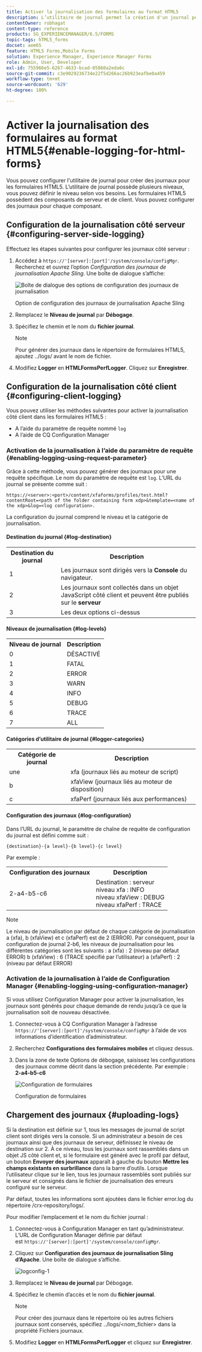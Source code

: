 ```yaml
---
title: Activer la journalisation des formulaires au format HTML5
description: L’utilitaire de journal permet la création d'un journal pour un formulaire et vous permet de déboguer les problèmes liés au formulaire.
contentOwner: robhagat
content-type: reference
products: SG_EXPERIENCEMANAGER/6.5/FORMS
topic-tags: hTML5_forms
docset: aem65
feature: HTML5 Forms,Mobile Forms
solution: Experience Manager, Experience Manager Forms
role: Admin, User, Developer
exl-id: 755966e5-6267-4633-bcad-05860a2eda6c
source-git-commit: c3e9029236734e22f5d266ac26b923eafbe0a459
workflow-type: tm+mt
source-wordcount: '629'
ht-degree: 100%

---
```


# Activer la journalisation des formulaires au format HTML5{#enable-logging-for-html-forms}

Vous pouvez configurer l&#39;utilitaire de journal pour créer des journaux pour les formulaires HTML5. L’utilitaire de journal possède plusieurs niveaux, vous pouvez définir le niveau selon vos besoins. Les formulaires HTML5 possèdent des composants de serveur et de client. Vous pouvez configurer des journaux pour chaque composant.

## Configuration de la journalisation côté serveur {#configuring-server-side-logging}

Effectuez les étapes suivantes pour configurer les journaux côté serveur :

1. Accédez à `https://'[server]:[port]'/system/console/configMgr`. Recherchez et ouvrez l’option *Configuration des journaux de journalisation Apache Sling*. Une boîte de dialogue s’affiche:

   ![ Boîte de dialogue des options de configuration des journaux de journalisation](assets/logconfig.png)

   Option de configuration des journaux de journalisation Apache Sling

1. Remplacez le **Niveau de journal** par **Débogage**.

1. Spécifiez le chemin et le nom du **fichier journal**.

   >[!NOTE]
   >
   >Pour générer des journaux dans le répertoire de formulaires HTML5, ajoutez ../logs/ avant le nom de fichier.

1. Modifiez **Logger** en **HTMLFormsPerfLogger**. Cliquez sur **Enregistrer**.

## Configuration de la journalisation côté client {#configuring-client-logging}

Vous pouvez utiliser les méthodes suivantes pour activer la journalisation côté client dans les formulaires HTML5 :

* A l’aide du paramètre de requête nommé `log`
* A l’aide de CQ Configuration Manager

### Activation de la journalisation à l’aide du paramètre de requête {#enabling-logging-using-request-parameter}

Grâce à cette méthode, vous pouvez générer des journaux pour une requête spécifique. Le nom du paramètre de requête est `log`. L’URL du journal se présente comme suit :

`https://<server>:<port>/content/xfaforms/profiles/test.html?contentRoot=<path of the folder containing form xdp>&template=<name of the xdp>&log=<log configuration>.`

La configuration du journal comprend le niveau et la catégorie de journalisation.

#### Destination du journal {#log-destination}

<table>
 <tbody>
  <tr>
   <th><strong>Destination du journal</strong></th>
   <th><strong>Description</strong></th>
  </tr>
  <tr>
   <td>1</td>
   <td>Les journaux sont dirigés vers la <strong>Console</strong> du navigateur.</td>
  </tr>
  <tr>
   <td>2</td>
   <td>Les journaux sont collectés dans un objet JavaScript côté client et peuvent être publiés sur le <strong>serveur</strong> </td>
  </tr>
  <tr>
   <td>3</td>
   <td>Les deux options ci-dessus<br /> </td>
  </tr>
 </tbody>
</table>

#### Niveaux de journalisation {#log-levels}

<table>
 <tbody>
  <tr>
   <th>Niveau de journal</th>
   <th>Description</th>
  </tr>
  <tr>
   <td>0</td>
   <td>DÉSACTIVÉ<br type="_moz" /> </td>
  </tr>
  <tr>
   <td>1</td>
   <td>FATAL<br type="_moz" /> </td>
  </tr>
  <tr>
   <td>2</td>
   <td>ERROR<br type="_moz" /> </td>
  </tr>
  <tr>
   <td>3</td>
   <td>WARN<br type="_moz" /> </td>
  </tr>
  <tr>
   <td>4</td>
   <td>INFO<br type="_moz" /> </td>
  </tr>
  <tr>
   <td>5</td>
   <td>DEBUG<br type="_moz" /> </td>
  </tr>
  <tr>
   <td>6</td>
   <td>TRACE<br type="_moz" /> </td>
  </tr>
  <tr>
   <td>7</td>
   <td>ALL<br type="_moz" /> </td>
  </tr>
 </tbody>
</table>

#### Catégories d’utilitaire de journal {#logger-categories}

<table>
 <tbody>
  <tr>
   <th>Catégorie de journal</th>
   <th>Description</th>
  </tr>
  <tr>
   <td>une</td>
   <td>xfa (journaux liés au moteur de script)</td>
  </tr>
  <tr>
   <td>b</td>
   <td>xfaView (journaux liés au moteur de disposition)<br type="_moz" /> </td>
  </tr>
  <tr>
   <td>c</td>
   <td>xfaPerf (journaux liés aux performances)<br type="_moz" /> </td>
  </tr>
 </tbody>
</table>

#### Configuration des journaux {#log-configuration}

Dans l’URL du journal, le paramètre de chaîne de requête de configuration du journal est défini comme suit :

`{destination}-{a level}-{b level}-{c level}`

Par exemple :

<table>
 <tbody>
  <tr>
   <th>Configuration des journaux</th>
   <th>Description</th>
  </tr>
  <tr>
   <td>2-a4-b5-c6<br type="_moz" /> </td>
   <td>Destination : serveur<br /> niveau xfa : INFO<br /> niveau xfaView : DEBUG<br /> niveau xfaPerf : TRACE</td>
  </tr>
 </tbody>
</table>

>[!NOTE]
>
>Le niveau de journalisation par défaut de chaque catégorie de journalisation a (xfa), b (xfaView) et c (xfaPerf) est de 2 (ERROR). Par conséquent, pour la configuration de journal 2-b6, les niveaux de journalisation pour les différentes catégories sont les suivants :
>a (xfa) : 2 (niveau par défaut ERROR)
>b (xfaView) : 6 (TRACE spécifié par l’utilisateur)
>a (xfaPerf) : 2 (niveau par défaut ERROR)

### Activation de la journalisation à l’aide de Configuration Manager {#enabling-logging-using-configuration-manager}

Si vous utilisez Configuration Manager pour activer la journalisation, les journaux sont générés pour chaque demande de rendu jusqu’à ce que la journalisation soit de nouveau désactivée.

1. Connectez-vous à CQ Configuration Manager à l’adresse `https://'[server]:[port]'/system/console/configMgr` à lʼaide de vos informations d’identification d’administrateur.
1. Recherchez **Configurations des formulaires mobiles** et cliquez dessus.
1. Dans la zone de texte Options de débogage, saisissez les configurations des journaux comme décrit dans la section précédente. Par exemple : **2-a4-b5-c6**

   ![Configuration de formulaires](assets/forms_configuration.png)

   Configuration de formulaires

## Chargement des journaux {#uploading-logs}

Si la destination est définie sur 1, tous les messages de journal de script client sont dirigés vers la console. Si un administrateur a besoin de ces journaux ainsi que des journaux de serveur, définissez le niveau de destination sur 2. À ce niveau, tous les journaux sont rassemblés dans un objet JS côté client et, si le formulaire est généré avec le profil par défaut, un bouton **Envoyer des journaux** apparaît à gauche du bouton **Mettre les champs existants en surbrillance** dans la barre d’outils. Lorsque l’utilisateur clique sur le lien, tous les journaux rassemblés sont publiés sur le serveur et consignés dans le fichier de journalisation des erreurs configuré sur le serveur.

Par défaut, toutes les informations sont ajoutées dans le fichier error.log du répertoire /crx-repository/logs/.

Pour modifier l’emplacement et le nom du fichier journal :

1. Connectez-vous à Configuration Manager en tant qu’administrateur. L’URL de Configuration Manager définie par défaut est `https://'[server]:[port]'/system/console/configMgr`.
1. Cliquez sur **Configuration des journaux de journalisation Sling d’Apache**. Une boîte de dialogue s’affiche.

   ![logconfig-1](assets/logconfig-1.png)

1. Remplacez le **Niveau de journal** par Débogage.

1. Spécifiez le chemin d’accès et le nom du **fichier journal**.

   >[!NOTE]
   >
   >Pour créer des journaux dans le répertoire où les autres fichiers journaux sont conservés, spécifiez ../logs/&lt;nom_fichier> dans la propriété Fichiers journaux.

1. Modifiez **Logger** en **HTMLFormsPerfLogger** et cliquez sur **Enregistrer**.
